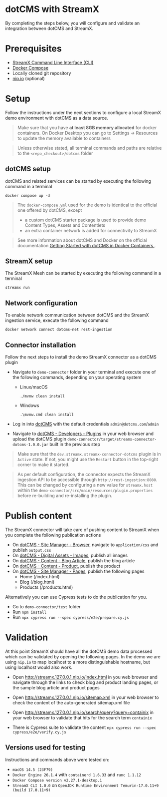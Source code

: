 # dotCMS with StreamX

By completing the steps below, you will configure and validate an integration between dotCMS and StreamX.

# Prerequisites

* [StreamX Command Line Interface (CLI)](https://www.streamx.dev/guides/main/streamx-command-line-interface-reference.html)
* [Docker Compose](https://docs.docker.com/compose/install/)
* Locally cloned git repository
* [nip.io](https://nip.io/) (optional)

# Setup

Follow the instructions under the next sections to configure a local StreamX demo environment with dotCMS as a data
source.

> Make sure that you have **at least 8GB memory allocated** for docker containers. On Docker Desktop you can go to Settings -> Resources to update the memory available to containers

> Unless otherwise stated, all terminal commands and paths are relative to the `<repo_checkout>/dotcms` folder

## dotCMS setup

dotCMS and related services can be started by executing the following command in a terminal

```shell
docker compose up -d
```

> The `docker-compose.yml` used for the demo is identical to the official one offered by dotCMS, except
> * a custom dotCMS starter package is used to provide demo Content Types, Assets and Contentlets
> * an extra container network is added for connectivity to StreamX

> See more information about dotCMS and Docker on the official
> documentation [Getting Started with dotCMS in Docker Containers ](https://www.dotcms.com/docs/latest/getting-started-with-dotcms-in-docker-containers).

## StreamX setup

The StreamX Mesh can be started by executing the following command in a terminal

```shell
streamx run
```

## Network configuration

To enable network communication between dotCMS and the StreamX ingestion service, execute the following command

```shell
docker network connect dotcms-net rest-ingestion
```

## Connector installation

Follow the next steps to install the demo StreamX connector as a dotCMS plugin

* Navigate to `demo-connector` folder in your terminal and execute one of the following commands, depending on your
  operating system

    * Linux/macOS
      ```shell
      ./mvnw clean install
      ```

    * Windows
      ```shell
      .\mvnw.cmd clean install
      ```
* Log in into [dotCMS](https://local.dotcms.site:8443/dotAdmin) with the default credentials `admin@dotcms.com`/`admin`
* Navigate to [dotCMS - Developers - Plugins](https://local.dotcms.site:8443/dotAdmin/#/c/dynamic-plugins) in your web
  browser and upload the dotCMS plugin `demo-connector/target/streamx-connector-dotcms-1.0.0.jar` built in the previous
  step

> Make sure that the `dev.streamx.streamx-connector-dotcms` plugin is in `Active` state.
> If not, you might use the `Restart` button in the top-right corner to make it started.

> As per default configuration, the connector expects the StreamX ingestion API to be accessible
> through `http://rest-ingestion:8080`.
> This can be changed by configuring a new value for `streamx.host` within
> the `demo-connector/src/main/resources/plugin.properties` before re-building and re-installing the plugin.

# Publish content

The StreamX connector will take care of pushing content to StreamX when you complete the following publication actions

* On [dotCMS - Site Manager - Browser](https://local.dotcms.site:8443/dotAdmin/#/c/site-browser), navigate
  to `application/css` and publish `output.css`
* On [dotCMS - Digital Assets - Images](https://local.dotcms.site:8443/dotAdmin/#/c/c_Images), publish all images
* On [dotCMS - Content - Blog Article](https://local.dotcms.site:8443/dotAdmin/#/c/c_Blog-Article_list), publish the
  blog article
* On [dotCMS - Content - Product](https://local.dotcms.site:8443/dotAdmin/#/c/c_Product_list), publish the product
* On  [dotCMS - Site Manager - Pages](https://local.dotcms.site:8443/dotAdmin/#/pages), publish the following pages
    * Home (/index.html)
    * Blog (/blog.html)
    * Products (/products.html)

Alternatively you can use Cypress tests to do the publication for you. 
  * Go to `demo-connector/test` folder
  * Run `npm install`
  * Run `npx cypress run --spec cypress/e2e/prepare.cy.js`

# Validation

At this point StreamX should have all the dotCMS demo data processed which can be validated by opening the following pages. In the demo we are using `nip.io` to map localhost to a more distinguishable hostname, but using localhost would also work.

* Open http://streamx.127.0.0.1.nip.io/index.html in you web browser and navigate through the links to check blog and product
  landing pages, or the sample blog article and product pages
* Open http://streamx.127.0.0.1.nip.io/sitemap.xml in your web browser to check the content of the auto-generated sitemap.xml
  file
* Open http://streamx.127.0.0.1.nip.io/search/query?query=containix in your web browser to validate that hits for the search term `containix`

* There is Cypress suite to validate the content `npx cypress run --spec cypress/e2e/verify.cy.js`

## Versions used for testing

Instructions and commands above were tested on:

* `macOS 14.5 (23F79)`
* `Docker Engine 26.1.4` with `containerd 1.6.33` and `runc 1.1.12`
* `Docker Compose version v2.27.1-desktop.1`
* `StreamX CLI 1.0.0` on `OpenJDK Runtime Environment Temurin-17.0.11+9 (build 17.0.11+9)`
